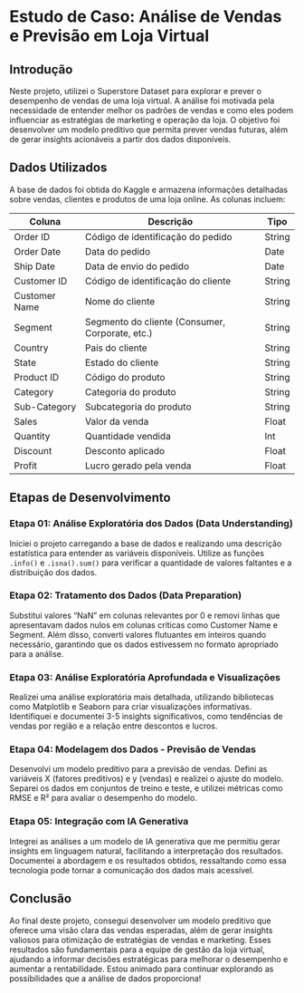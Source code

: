 # Estudo de Caso: Análise de Vendas e Previsão em Loja Virtual  

## Introdução  
Neste projeto, utilizei o Superstore Dataset para explorar e prever o desempenho de vendas de uma loja virtual. A análise foi motivada pela necessidade de entender melhor os padrões de vendas e como eles podem influenciar as estratégias de marketing e operação da loja. O objetivo foi desenvolver um modelo preditivo que permita prever vendas futuras, além de gerar insights acionáveis a partir dos dados disponíveis.  

## Dados Utilizados  
A base de dados foi obtida do Kaggle e armazena informações detalhadas sobre vendas, clientes e produtos de uma loja online. As colunas incluem:  

| Coluna              | Descrição                                         | Tipo    |  
|---------------------|---------------------------------------------------|---------|  
| Order ID            | Código de identificação do pedido                  | String  |  
| Order Date          | Data do pedido                                    | Date    |  
| Ship Date           | Data de envio do pedido                           | Date    |  
| Customer ID         | Código de identificação do cliente                 | String  |  
| Customer Name       | Nome do cliente                                   | String  |  
| Segment             | Segmento do cliente (Consumer, Corporate, etc.)  | String  |  
| Country             | País do cliente                                   | String  |  
| State               | Estado do cliente                                 | String  |  
| Product ID          | Código do produto                                 | String  |  
| Category            | Categoria do produto                              | String  |  
| Sub-Category        | Subcategoria do produto                           | String  |  
| Sales               | Valor da venda                                   | Float   |  
| Quantity            | Quantidade vendida                               | Int     |  
| Discount            | Desconto aplicado                                | Float   |  
| Profit              | Lucro gerado pela venda                          | Float   |  

## Etapas de Desenvolvimento  

### Etapa 01: Análise Exploratória dos Dados (Data Understanding)  
Iniciei o projeto carregando a base de dados e realizando uma descrição estatística para entender as variáveis disponíveis. Utilize as funções `.info()` e `.isna().sum()` para verificar a quantidade de valores faltantes e a distribuição dos dados.  

### Etapa 02: Tratamento dos Dados (Data Preparation)  
Substituí valores “NaN” em colunas relevantes por 0 e removi linhas que apresentavam dados nulos em colunas críticas como Customer Name e Segment. Além disso, converti valores flutuantes em inteiros quando necessário, garantindo que os dados estivessem no formato apropriado para a análise.  

### Etapa 03: Análise Exploratória Aprofundada e Visualizações  
Realizei uma análise exploratória mais detalhada, utilizando bibliotecas como Matplotlib e Seaborn para criar visualizações informativas. Identifiquei e documentei 3-5 insights significativos, como tendências de vendas por região e a relação entre descontos e lucros.  

### Etapa 04: Modelagem dos Dados - Previsão de Vendas  
Desenvolvi um modelo preditivo para a previsão de vendas. Defini as variáveis X (fatores preditivos) e y (vendas) e realizei o ajuste do modelo. Separei os dados em conjuntos de treino e teste, e utilizei métricas como RMSE e R² para avaliar o desempenho do modelo.  

### Etapa 05: Integração com IA Generativa  
Integrei as análises a um modelo de IA generativa que me permitiu gerar insights em linguagem natural, facilitando a interpretação dos resultados. Documentei a abordagem e os resultados obtidos, ressaltando como essa tecnologia pode tornar a comunicação dos dados mais acessível.  

## Conclusão  
Ao final deste projeto, consegui desenvolver um modelo preditivo que oferece uma visão clara das vendas esperadas, além de gerar insights valiosos para otimização de estratégias de vendas e marketing. Esses resultados são fundamentais para a equipe de gestão da loja virtual, ajudando a informar decisões estratégicas para melhorar o desempenho e aumentar a rentabilidade. Estou animado para continuar explorando as possibilidades que a análise de dados proporciona! 
